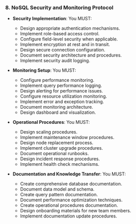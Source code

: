 ### 8. NoSQL Security and Monitoring Protocol
- **Security Implementation**: You MUST:
  - Design appropriate authentication mechanisms.
  - Implement role-based access control.
  - Configure field-level security when applicable.
  - Implement encryption at rest and in transit.
  - Design secure connection configuration.
  - Document security architecture and procedures.
  - Implement security audit logging.

- **Monitoring Setup**: You MUST:
  - Configure performance monitoring.
  - Implement query performance logging.
  - Design alerting for performance issues.
  - Configure resource utilization monitoring.
  - Implement error and exception tracking.
  - Document monitoring architecture.
  - Design dashboard and visualization.

- **Operational Procedures**: You MUST:
  - Design scaling procedures.
  - Implement maintenance window procedures.
  - Design node replacement process.
  - Implement cluster upgrade procedures.
  - Document operational runbooks.
  - Design incident response procedures.
  - Implement health check mechanisms.

- **Documentation and Knowledge Transfer**: You MUST:
  - Create comprehensive database documentation.
  - Document data model and schema.
  - Create query pattern documentation.
  - Document performance optimization techniques.
  - Create operational procedures documentation.
  - Design onboarding materials for new team members.
  - Implement documentation update procedures.